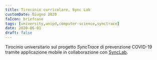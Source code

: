 ```yaml
---
title: Tirocinio curricolare, Sync Lab 
customDate: Giugno 2020
faIcon: briefcase
tags: [university,unipd,computer-science,synctrace]
date: 2020-06-01
draft: false
---
```


Tirocinio universitario sul progetto _SyncTrace_ di prevenzione COVID-19 tramite applicazione mobile in collaborazione con [SyncLab](https://synclab.it).
